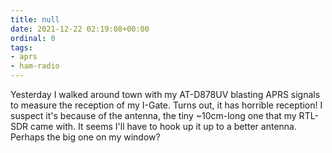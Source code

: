 ```yaml
---
title: null
date: 2021-12-22 02:19:08+00:00
ordinal: 0
tags: 
- aprs
- ham-radio
---
```


Yesterday I walked around town with my AT-D878UV blasting APRS signals to measure the reception of my I-Gate. Turns out, it has horrible reception! I suspect it's because of the antenna, the tiny ~10cm-long one that my RTL-SDR came with. It seems I'll have to hook up it up to a better antenna. Perhaps the big one on my window?



